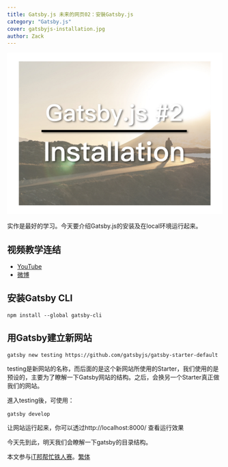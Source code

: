 ```yaml
---
title: Gatsby.js 未来的网页02：安裝Gatsby.js
category: "Gatsby.js"
cover: gatsbyjs-installation.jpg
author: Zack
---
```


![安裝Gatsby.js](gatsbyjs-installation.jpg)

实作是最好的学习。今天要介绍Gatsby.js的安装及在local环境运行起来。

## 视频教学连结
* [YouTube](https://youtu.be/OIDOKUvEyMY)
* [微博](https://weibo.com/1736214117/GE7hXc7gL)

## 安装Gatsby CLI

```
npm install --global gatsby-cli
```

## 用Gatsby建立新网站

```
gatsby new testing https://github.com/gatsbyjs/gatsby-starter-default
```

testing是新网站的名称，而后面的是这个新网站所使用的Starter，我们使用的是预设的，主要为了瞭解一下Gatsby网站的结构。之后，会换另一个Starter真正做我们的网站。

進入testing後，可使用：

```
gatsby develop
```

让网站运行起来，你可以透过http://localhost:8000/ 查看运行效果

今天先到此，明天我们会瞭解一下gatsby的目录结构。

本文参与[iT邦帮忙铁人赛](https://ithelp.ithome.com.tw/articles/10201974)。[繁体](https://nodejust.com/gatsbyjs/)